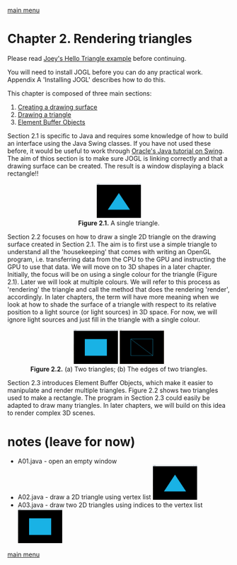 [main menu](../README.md)

# Chapter 2. Rendering triangles

Please read [Joey's Hello Triangle example](https://learnopengl.com/Getting-started/Hello-Triangle) before continuing.

You will need to install JOGL before you can do any practical work. Appendix A 'Installing JOGL' describes how to do this.

This chapter is composed of three main sections:

1. [Creating a drawing surface](ch2_1.md)
2. [Drawing a triangle](ch2_2.md)
3. [Element Buffer Objects](ch2_3.md)

Section 2.1 is specific to Java and requires some knowledge of how to build an interface using the Java Swing classes. If you have not used these before, it would be useful to work through [Oracle's Java tutorial on Swing](https://docs.oracle.com/javase/tutorial/uiswing/index.html). The aim of thios section is to make sure JOGL is linking correctly and that a drawing surface can be created. The result is a window displaying a black rectangle!!

<p align="center">
  <img src="img_ch2/A02_output.png" alt="output from A02" width="100"><br>
  <strong>Figure 2.1.</strong> A single triangle.
</p>

<p></p>

[This is a comment that will be hidden.]: # 

Section 2.2 focuses on how to draw a single 2D triangle on the drawing surface created in Section 2.1. The aim is to first use a simple triangle to understand all the 'housekeeping' that comes with writing an OpenGL program, i.e. transferring data from the CPU to the GPU and instructing the GPU to use that data. We will move on to 3D shapes in a later chapter. Initially, the focus will be on using a single colour for the triangle (Figure 2.1). Later we will look at multiple colours. We will refer to this process as 'rendering' the triangle and call the method that does the rendering 'render', accordingly. In later chapters, the term will have more meaning when we look at how to shade the surface of a triangle with respect to its relative position to a light source (or light sources) in 3D space. For now, we will ignore light sources and just fill in the triangle with a single colour.

<p align="center">
  <img src="img_ch2/A03_output.png" alt="output from A03" width="100">&nbsp;<img src="img_ch2/A03_wireframe.jpg" alt="output from A03" width="100"><br>
  <strong>Figure 2.2.</strong> (a) Two triangles; (b) The edges of two triangles.
</p>

<p></p>

Section 2.3 introduces Element Buffer Objects, which make it easier to manipulate and render multiple triangles. Figure 2.2 shows two triangles used to make a rectangle. The program in Section 2.3 could easily be adapted to draw many triangles. In later chapters, we will build on this idea to render complex 3D scenes.

# notes (leave for now)

- A01.java - open an empty window
- A02.java - draw a 2D triangle using vertex list <img src="/ch2/img/A02_output.png" alt="output from A02" width="100">
- A03.java - draw two 2D triangles using indices to the vertex list <img src="/ch2/img/A03_output.png" alt="output from A03" width="100">

[main menu](../README.md)
